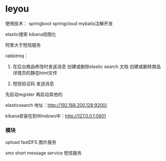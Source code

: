 # leyou

使用技术：
springboot springcloud  mybatis注解开发

elastic搜索 kibana视图化

阿里大于短信服务 

rabbitmq：  

1. 在后台商品修改时发送消息 创建或删除elastic search 文档  创建或删除商品详情页的静态html文件  

2. 短信验证码  发送消息


先启动register 再启动其他的



elasticsearch 地址：http://192.168.200.128:9200/



kibana安装在到Windows中：http://127.0.0.1:5601

### 模块
upload  fastDFS  图片服务

sms  short message service  短信服务


